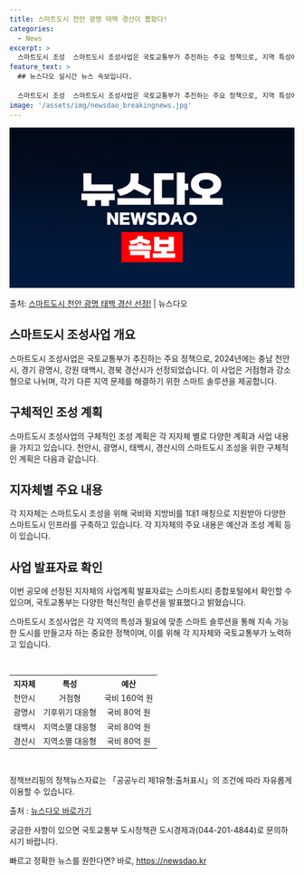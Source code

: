 ```yaml
---
title: 스마트도시 천안 광명 태백 경산이 뽑혔다!
categories:
  - News
excerpt: >
  스마트도시 조성  스마트도시 조성사업은 국토교통부가 추진하는 주요 정책으로, 지역 특성에 맞는 스마트서비스를…
feature_text: >
  ## 뉴스다오 실시간 뉴스 속보입니다.

  스마트도시 조성  스마트도시 조성사업은 국토교통부가 추진하는 주요 정책으로, 지역 특성에 맞는 스마트서비스를…
image: '/assets/img/newsdao_breakingnews.jpg'
---
```


![뉴스다오 속보](/assets/img/newsdao_breakingnews.jpg)

<p>출처: <a href="https://newsdao.kr/4374" rel="dofollow">스마트도시 천안 광명 태백 경산 선정!</a> | 뉴스다오</p>

<h2 data-ke-size="size26">스마트도시 조성사업 개요</h2>
스마트도시 조성사업은 국토교통부가 추진하는 주요 정책으로, 2024년에는 충남 천안시, 경기 광명시, 강원 태백시, 경북 경산시가 선정되었습니다. 이 사업은 거점형과 강소형으로 나뉘며, 각기 다른 지역 문제를 해결하기 위한 스마트 솔루션을 제공합니다.

<h2 data-ke-size="size26">구체적인 조성 계획</h2>
스마트도시 조성사업의 구체적인 조성 계획은 각 지자체 별로 다양한 계획과 사업 내용을 가지고 있습니다. 천안시, 광명시, 태백시, 경산시의 스마트도시 조성을 위한 구체적인 계획은 다음과 같습니다.

<h2 data-ke-size="size26">지자체별 주요 내용</h2>
각 지자체는 스마트도시 조성을 위해 국비와 지방비를 1대1 매칭으로 지원받아 다양한 스마트도시 인프라를 구축하고 있습니다. 각 지자체의 주요 내용은 예산과 조성 계획 등이 있습니다.

<h2 data-ke-size="size26">사업 발표자료 확인</h2>
이번 공모에 선정된 지자체의 사업계획 발표자료는 스마트시티 종합포털에서 확인할 수 있으며, 국토교통부는 다양한 혁신적인 솔루션을 발표했다고 밝혔습니다.

스마트도시 조성사업은 각 지역의 특성과 필요에 맞춘 스마트 솔루션을 통해 지속 가능한 도시를 만들고자 하는 중요한 정책이며, 이를 위해 각 지자체와 국토교통부가 노력하고 있습니다.

<p data-ke-size="size16">&nbsp;</p>

<table>
	<tr>
		<th>지자체</th>
		<th>특성</th>
		<th>예산</th>
	</tr>
	<tr>
		<td style="text-align: center;">천안시</td>
		<td style="text-align: center;">거점형</td>
		<td style="text-align: center;">국비 160억 원</td>
	</tr>
	<tr>
		<td style="text-align: center;">광명시</td>
		<td style="text-align: center;">기후위기 대응형</td>
		<td style="text-align: center;">국비 80억 원</td>
	</tr>
	<tr>
		<td style="text-align: center;">태백시</td>
		<td style="text-align: center;">지역소멸 대응형</td>
		<td style="text-align: center;">국비 80억 원</td>
	</tr>
	<tr>
		<td style="text-align: center;">경산시</td>
		<td style="text-align: center;">지역소멸 대응형</td>
		<td style="text-align: center;">국비 80억 원</td>
	</tr>
</table>

<p data-ke-size="size16">&nbsp;</p>

정책브리핑의 정책뉴스자료는 「공공누리 제1유형:출처표시」의 조건에 따라 자유롭게 이용할 수 있습니다.

출처 : [뉴스다오 바로가기](https://newsdao.kr/4374)

궁금한 사항이 있으면 국토교통부 도시정책관 도시경제과(044-201-4844)로 문의하시기 바랍니다. 

빠르고 정확한 뉴스를 원한다면? 바로, <a href="https://newsdao.kr" rel="dofollow">https://newsdao.kr</a>



